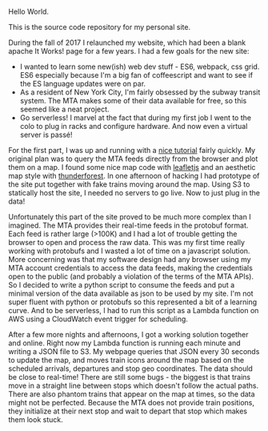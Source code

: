 Hello World.

This is the source code repository for my personal site.

During the fall of 2017 I relaunched my website, which had been a blank apache It Works! page for a few years. I had a few goals for the new site:
  * I wanted to learn some new(ish) web dev stuff - ES6, webpack, css grid. ES6 especially because I'm a big fan of coffeescript and want to see if the ES language updates were on par.
  * As a resident of New York City, I'm fairly obsessed by the subway transit system. The MTA makes some of their data available for free, so this seemed like a neat project.
  * Go serverless! I marvel at the fact that during my first job I went to the colo to plug in racks and configure hardware. And now even a virtual server is passé!

For the first part, I was up and running with a [nice tutorial](http://ccoenraets.github.io/es6-tutorial) fairly quickly. My original plan was to query the MTA feeds directly from the browser and plot them on a map. I found some nice map code with [leafletjs](http://leafletjs.com/) and an aesthetic map style with [thunderforest](https://www.thunderforest.com/maps/pioneer/). In one afternoon of hacking I had prototype of the site put together with fake trains moving around the map. Using S3 to statically host the site, I needed no servers to go live. Now to just plug in the data!

Unfortunately this part of the site proved to be much more complex than I imagined. The MTA provides their real-time feeds in the protobuf format. Each feed is rather large (&gt;100K) and I had a lot of trouble getting the browser to open and process the raw data. This was my first time really working with protobufs and I wasted a lot of time on a javascript solution. More concerning was that my software design had any browser using my MTA account credentials to access the data feeds, making the credentials open to the public (and probably a violation of the terms of the MTA APIs). So I decided to write a python script to consume the feeds and put a minimal version of the data available as json to be used by my site. I'm not super fluent with python or protobufs so this represented a bit of a learning curve. And to be serverless, I had to run this script as a Lambda function on AWS using a CloudWatch event trigger for scheduling.

After a few more nights and afternoons, I got a working solution together and online. Right now my Lambda function is running each minute and writing a JSON file to S3. My webpage queries that JSON every 30 seconds to update the map, and moves train icons around the map based on the scheduled arrivals, departures and stop geo coordinates. The data should be close to real-time! There are still some bugs - the biggest is that trains move in a straight line between stops which doesn't follow the actual paths. There are also phantom trains that appear on the map at times, so the data might not be perfected. Because the MTA does not provide train positions, they initialize at their next stop and wait to depart that stop which makes them look stuck.
